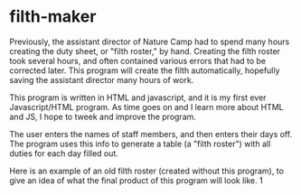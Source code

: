 # filth-maker

Previously, the assistant director of Nature Camp had to spend many hours creating the duty sheet, or "filth roster," by hand. Creating the filth roster took several hours, and often contained various errors that had to be corrected later. This program will create the filth automatically, hopefully saving the assistant director many hours of work.

This program is written in HTML and javascript, and it is my first ever Javascript/HTML program. As time goes on and I learn more about HTML and JS, I hope to tweek and improve the program.

The user enters the names of staff members, and then enters their days off. The program uses this info to generate a table (a "filth roster") with all duties for each day filled out.

Here is an example of an old filth roster (created without this program), to give an idea of what the final product of this program will look like.
1[](Images/filthimage.png)
